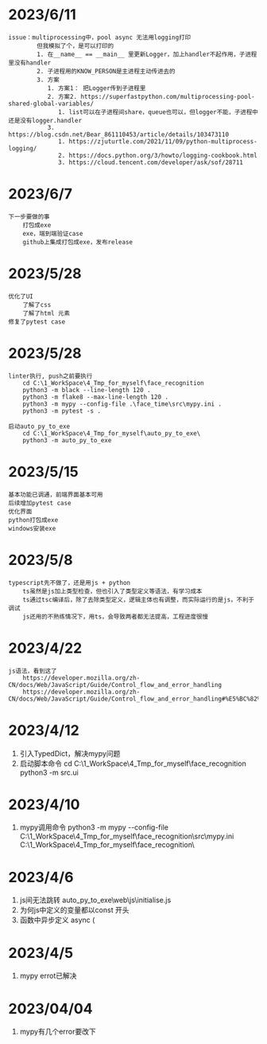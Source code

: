 # 2023/6/11
    issue：multiprocessing中，pool async 无法用logging打印
            但我模拟了个，是可以打印的
            1. 在__name__ == __main__ 里更新Logger，加上handler不起作用，子进程里没有handler
            2. 子进程用的KNOW_PERSON是主进程主动传进去的
            3. 方案
               1. 方案1： 把Logger传到子进程里
               2. 方案2. https://superfastpython.com/multiprocessing-pool-shared-global-variables/
                  1. list可以在子进程间share，queue也可以，但logger不能，子进程中还是没有logger.handler
               3. https://blog.csdn.net/Bear_861110453/article/details/103473110
                  1. https://zjuturtle.com/2021/11/09/python-multiprocess-logging/
                  2. https://docs.python.org/3/howto/logging-cookbook.html
                  3. https://cloud.tencent.com/developer/ask/sof/28711
# 2023/6/7
    下一步要做的事
        打包成exe
        exe，端到端验证case
        github上集成打包成exe，发布release
# 2023/5/28
    优化了UI
        了解了css
        了解了html 元素
    修复了pytest case
# 2023/5/28
    linter执行, push之前要执行
        cd C:\1_WorkSpace\4_Tmp_for_myself\face_recognition
        python3 -m black --line-length 120 .
        python3 -m flake8 --max-line-length 120 .
        python3 -m mypy --config-file .\face_time\src\mypy.ini .
        python3 -m pytest -s .

    启动auto_py_to_exe
        cd C:\1_WorkSpace\4_Tmp_for_myself\auto_py_to_exe\
        python3 -m auto_py_to_exe
# 2023/5/15
    基本功能已调通，前端界面基本可用
    后续增加pytest case
    优化界面
    python打包成exe
    windows安装exe

# 2023/5/8
    typescript先不做了，还是用js + python
        ts虽然是js加上类型检查，但也引入了类型定义等语法，有学习成本
        ts通过tsc编译后，除了去除类型定义，逻辑主体也有调整，而实际运行的是js，不利于调试
        js还用的不熟练情况下，用ts，会导致两者都无法提高，工程进度很慢

# 2023/4/22
    js语法，看到这了
        https://developer.mozilla.org/zh-CN/docs/Web/JavaScript/Guide/Control_flow_and_error_handling
        https://developer.mozilla.org/zh-CN/docs/Web/JavaScript/Guide/Control_flow_and_error_handling#%E5%BC%82%E5%B8%B8%E7%B1%BB%E5%9E%8B

# 2023/4/12
1. 引入TypedDict，解决mypy问题
2. 启动脚本命令
    cd C:\1_WorkSpace\4_Tmp_for_myself\face_recognition
    python3 -m src.ui


# 2023/4/10
1. mypy调用命令
    python3 -m mypy --config-file C:\1_WorkSpace\4_Tmp_for_myself\face_recognition\src\mypy.ini C:\1_WorkSpace\4_Tmp_for_myself\face_recognition\

# 2023/4/6
1. js间无法跳转 auto_py_to_exe\web\js\initialise.js
2. 为何js中定义的变量都以const 开头
3. 函数中异步定义
    async (

# 2023/4/5
1. mypy errot已解决

# 2023/04/04
1. mypy有几个error要改下